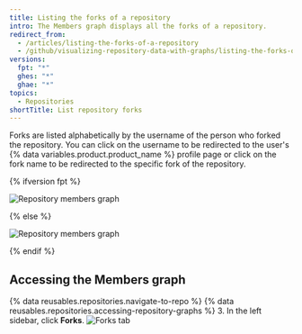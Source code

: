 ```yaml
---
title: Listing the forks of a repository
intro: The Members graph displays all the forks of a repository.
redirect_from:
  - /articles/listing-the-forks-of-a-repository
  - /github/visualizing-repository-data-with-graphs/listing-the-forks-of-a-repository
versions:
  fpt: "*"
  ghes: "*"
  ghae: "*"
topics:
  - Repositories
shortTitle: List repository forks
---
```


Forks are listed alphabetically by the username of the person who forked the repository. You can click on the username to be redirected to the user's {% data variables.product.product_name %} profile page or click on the fork name to be redirected to the specific fork of the repository.

{% ifversion fpt %}

![Repository members graph](/assets/images/help/graphs/repo_forks_graph_dotcom.png)

{% else %}

![Repository members graph](/assets/images/help/graphs/repo_members_graph.png)

{% endif %}

## Accessing the Members graph

{% data reusables.repositories.navigate-to-repo %}
{% data reusables.repositories.accessing-repository-graphs %} 3. In the left sidebar, click **Forks**.
![Forks tab](/assets/images/help/graphs/graphs-sidebar-forks-tab.png)

